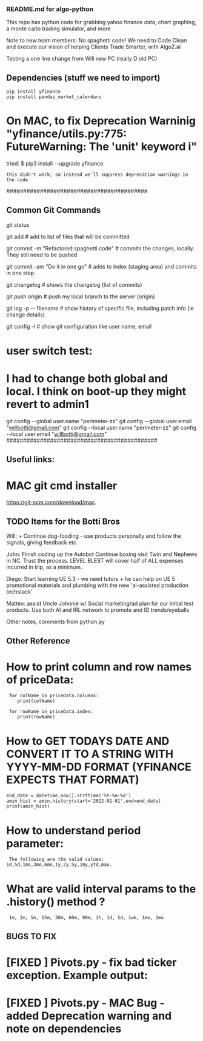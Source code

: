 ### README.md for algo-python

This repo has python code for grabbing yahoo finance data, chart graphing, a monte carlo trading simulator, and more

Note to new team members: No spaghetti code! We need to Code Clean and execute our vision of helping Clients Trade Smarter, with AlgoZ.ai

Testing a one line change from Will new PC (really D old PC)

## Dependencies (stuff we need to import)
	pip install yfinance
	pip install pandas_market_calendars

# On MAC, to fix Deprecation Warninig "yfinance/utils.py:775: FutureWarning: The 'unit' keyword i"
  tried: 
    $ pip3 install --upgrade yfinance 

    this didn't work, so instead we'll suppress deprecation warnings in the code

##########################################
## Common Git Commands

git status                                                  

git add <file>																# add to list of files that will be committed 

git commit -m "Refactored spaghetti code"			# commits the changes, locally.  They still need to be pushed

git commit -am "Do it in one go"							# adds to index  (staging area) and commits in one step

git changelog																	# shows the changelog (list of commits)

git push origin <branchname>									# push my local branch <branchname> to the server (origin)

git log -p -- filename												# show history of specific file, including patch info (ie change details)

git config -l																	# show git configuration like user name,  email

# user switch test:
# I had to change both global and local.  I think on boot-up they might revert to admin1
git config --global user.name "perimeter-zz"
git config --global user.email "willbotti@gmail.com"
git config --local  user.name "perimeter-zz"
git config --local user.email "willbotti@gmail.com"
#############################################

## Useful links: 
# MAC git cmd installer
https://git-scm.com/download/mac.

## TODO Items for the Botti Bros

Will:
	+ Continue dog-fooding  - use products personally and follow the signals, giving feedback etc
	
John:
	Finish coding up the Autobot
	Continue boxing
	visit Twin and Nephews in NC. Trust the process. LEVEL BLEST will cover half of ALL expenses incurred in trip, as a minimum.

Diego: 
	Start learning UE 5.3 - we need tutors + he can help on UE 5 promotional materials and plumbing with the new 'ai-assisted production techstack'

Matteo: 
	assist Uncle Johnnie w/ Social marketing/ad plan for our initial test products.  Use both AI and IRL network to promote and ID trends/eyeballs

Other notes, comments from python.py

## Other Reference
 
  # How to print column and row names of priceData:

	 for colName in priceData.columns:
	    print(colName)

	 for rowName in priceData.index:
	    print(rowName)

  # How to GET TODAYS DATE AND CONVERT IT TO A STRING WITH YYYY-MM-DD FORMAT (YFINANCE EXPECTS THAT FORMAT)

    end_date = datetime.now().strftime('%Y-%m-%d')
    amzn_hist = amzn.history(start='2022-01-01',end=end_date)
    print(amzn_hist)

  # How to understand period parameter:
     The following are the valid values: 1d,5d,1mo,3mo,6mo,1y,2y,5y,10y,ytd,max.

  # What are valid interval params to the .history() method ?  
     1m, 2m, 5m, 15m, 30m, 60m, 90m, 1h, 1d, 5d, 1wk, 1mo, 3mo


## BUGS TO FIX

# [FIXED ] Pivots.py - fix bad ticker exception.  Example output:
# [FIXED ] Pivots.py - MAC Bug - added Deprecation warning and note on dependencies

